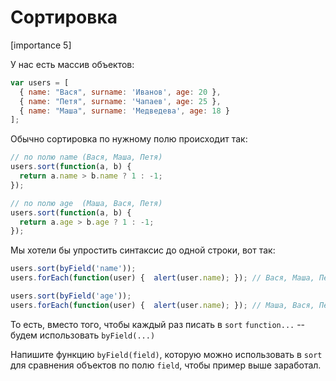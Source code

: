 # Сортировка

[importance 5]

У нас есть массив объектов:

```js
var users = [
  { name: "Вася", surname: 'Иванов', age: 20 },
  { name: "Петя", surname: 'Чапаев', age: 25 },
  { name: "Маша", surname: 'Медведева', age: 18 }
];
```

Обычно сортировка по нужному полю происходит так:

```js
// по полю name (Вася, Маша, Петя)
users.sort(function(a, b) { 
  return a.name > b.name ? 1 : -1; 
});

// по полю age  (Маша, Вася, Петя)
users.sort(function(a, b) { 
  return a.age > b.age ? 1 : -1; 
});
```

Мы хотели бы упростить синтаксис до одной строки, вот так:

```js
users.sort(byField('name')); 
users.forEach(function(user) {  alert(user.name); }); // Вася, Маша, Петя

users.sort(byField('age')); 
users.forEach(function(user) {  alert(user.name); }); // Маша, Вася, Петя
```

То есть, вместо того, чтобы каждый раз писать в `sort` `function...` -- будем использовать `byField(...)`

Напишите функцию `byField(field)`, которую можно использовать в `sort` для сравнения объектов по полю `field`, чтобы пример выше заработал.
